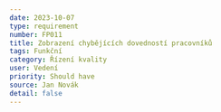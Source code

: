 ```yaml
---
date: 2023-10-07
type: requirement
number: FP011
title: Zobrazení chybějících dovedností pracovníků
tags: Funkční
category: Řízení kvality
user: Vedení
priority: Should have
source: Jan Novák
detail: false
---
```



